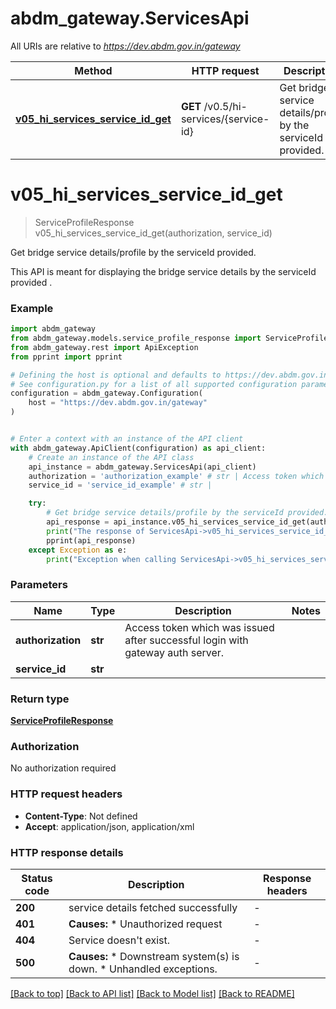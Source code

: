 # abdm_gateway.ServicesApi

All URIs are relative to *https://dev.abdm.gov.in/gateway*

Method | HTTP request | Description
------------- | ------------- | -------------
[**v05_hi_services_service_id_get**](ServicesApi.md#v05_hi_services_service_id_get) | **GET** /v0.5/hi-services/{service-id} | Get bridge service details/profile by the serviceId provided.


# **v05_hi_services_service_id_get**
> ServiceProfileResponse v05_hi_services_service_id_get(authorization, service_id)

Get bridge service details/profile by the serviceId provided.

This API is meant for displaying the bridge service details by the serviceId provided . 

### Example


```python
import abdm_gateway
from abdm_gateway.models.service_profile_response import ServiceProfileResponse
from abdm_gateway.rest import ApiException
from pprint import pprint

# Defining the host is optional and defaults to https://dev.abdm.gov.in/gateway
# See configuration.py for a list of all supported configuration parameters.
configuration = abdm_gateway.Configuration(
    host = "https://dev.abdm.gov.in/gateway"
)


# Enter a context with an instance of the API client
with abdm_gateway.ApiClient(configuration) as api_client:
    # Create an instance of the API class
    api_instance = abdm_gateway.ServicesApi(api_client)
    authorization = 'authorization_example' # str | Access token which was issued after successful login with gateway auth server.
    service_id = 'service_id_example' # str | 

    try:
        # Get bridge service details/profile by the serviceId provided.
        api_response = api_instance.v05_hi_services_service_id_get(authorization, service_id)
        print("The response of ServicesApi->v05_hi_services_service_id_get:\n")
        pprint(api_response)
    except Exception as e:
        print("Exception when calling ServicesApi->v05_hi_services_service_id_get: %s\n" % e)
```



### Parameters


Name | Type | Description  | Notes
------------- | ------------- | ------------- | -------------
 **authorization** | **str**| Access token which was issued after successful login with gateway auth server. | 
 **service_id** | **str**|  | 

### Return type

[**ServiceProfileResponse**](ServiceProfileResponse.md)

### Authorization

No authorization required

### HTTP request headers

 - **Content-Type**: Not defined
 - **Accept**: application/json, application/xml

### HTTP response details

| Status code | Description | Response headers |
|-------------|-------------|------------------|
**200** | service details fetched successfully |  -  |
**401** | **Causes:**   * Unauthorized request  |  -  |
**404** | Service doesn&#39;t exist. |  -  |
**500** | **Causes:**   * Downstream system(s) is down.   * Unhandled exceptions.  |  -  |

[[Back to top]](#) [[Back to API list]](../README.md#documentation-for-api-endpoints) [[Back to Model list]](../README.md#documentation-for-models) [[Back to README]](../README.md)

